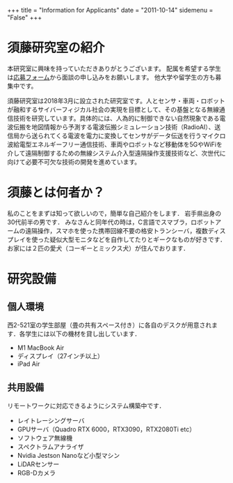+++
title = "Information for Applicants"
date = "2011-10-14"
sidemenu = "False"
+++

# 須藤研究室の紹介
本研究室に興味を持っていただきありがとうございます。 配属を希望する学生は[応募フォーム](https://forms.gle/qEC8SsgV91x1bzqM7)から面談の申し込みをお願いします。 他大学や留学生の方も募集中です。

須藤研究室は2018年3月に設立された研究室です。人とセンサ・車両・ロボットが融和するサイバーフィジカル社会の実現を目標として、その基盤となる無線通信技術を研究しています。具体的には、人為的に制御できない自然現象である電波伝搬を地図情報から予測する電波伝搬シミュレーション技術（RadioAI）、送信局から送られてくる電波を電力に変換してセンサがデータ伝送を行うマイクロ波給電型エネルギーフリー通信技術、車両やロボットなど移動体を5GやWiFiを介して遠隔制御するための無線システム介入型遠隔操作支援技術など、次世代に向けて必要不可欠な技術の開発を進めています。

# 須藤とは何者か？
私のことをまずは知って欲しいので，簡単な自己紹介をします．
岩手県出身の30代前半の男です．
みなさんと同年代の時は，C言語でスマブラ，ロボットアームの遠隔操作，スマホを使った携帯回線不要の格安トランシーバ，複数ディスプレイを使った疑似大型モニタなどを自作してたりとギークなものが好きです．
お家には２匹の愛犬（コーギーとミックス犬）が住んでおります．


# 研究設備
## 個人環境
西2-521室の学生部屋（畳の共有スペース付き）に各自のデスクが用意されます．各学生には以下の機材を貸し出しています．
- M1 MacBook Air
- ディスプレイ（27インチ以上）
- iPad Air 
## 共用設備
リモートワークに対応できるようにシステム構築中です．
- レイトレーシングサーバ
- GPUサーバ（Quadro RTX 6000，RTX3090，RTX2080Ti etc）
- ソフトウェア無線機
- スペクトラムアナライザ
- Nvidia Jestson Nanoなど小型マシン
- LiDARセンサー
- RGB-Dカメラ
